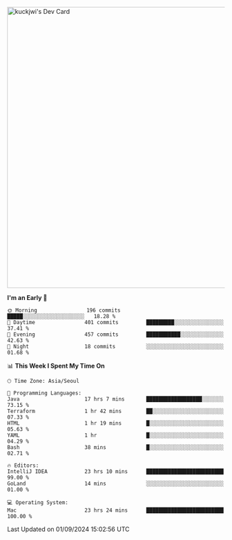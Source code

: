 <a href="https://app.daily.dev/kuckhwancho"><img src="https://api.daily.dev/devcards/v2/efef39c8028947428b3c0b486b9cd9b6.png?r=iz2&type=wide" width="652" alt="kuckjwi's Dev Card"/></a>

<!--START_SECTION:waka-->
**I'm an Early 🐤** 

```text
🌞 Morning                196 commits         █████░░░░░░░░░░░░░░░░░░░░   18.28 % 
🌆 Daytime                401 commits         █████████░░░░░░░░░░░░░░░░   37.41 % 
🌃 Evening                457 commits         ███████████░░░░░░░░░░░░░░   42.63 % 
🌙 Night                  18 commits          ░░░░░░░░░░░░░░░░░░░░░░░░░   01.68 % 
```


📊 **This Week I Spent My Time On** 

```text
🕑︎ Time Zone: Asia/Seoul

💬 Programming Languages: 
Java                     17 hrs 7 mins       ██████████████████░░░░░░░   73.15 % 
Terraform                1 hr 42 mins        ██░░░░░░░░░░░░░░░░░░░░░░░   07.33 % 
HTML                     1 hr 19 mins        █░░░░░░░░░░░░░░░░░░░░░░░░   05.63 % 
YAML                     1 hr                █░░░░░░░░░░░░░░░░░░░░░░░░   04.29 % 
Bash                     38 mins             █░░░░░░░░░░░░░░░░░░░░░░░░   02.71 % 

🔥 Editors: 
IntelliJ IDEA            23 hrs 10 mins      █████████████████████████   99.00 % 
GoLand                   14 mins             ░░░░░░░░░░░░░░░░░░░░░░░░░   01.00 % 

💻 Operating System: 
Mac                      23 hrs 24 mins      █████████████████████████   100.00 % 
```


 Last Updated on 01/09/2024 15:02:56 UTC
<!--END_SECTION:waka-->

